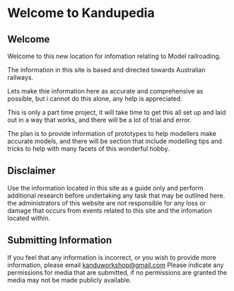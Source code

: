 # Welcome to Kandupedia



## Welcome

Welcome to this new location for infomation relating to Model railroading. 

The information in this site is based and directed towards Australian railways. 

Lets make thie information here as accurate and comprehensive as possible, but i cannot do this alone, any help is appreciated. 

This is only a part time project, it will take time to get this all set up and laid out in a way that works, and there will be a lot of trial and error. 

The plan is to provide information of prototypes to help modellers make accurate models, and there will be section that include modelling tips and tricks to help with many facets of this wonderful hobby. 



## Disclaimer

Use the information located in this site as a guide only and perform additional research before undertaking any task that may be outlined here. 
the administrators of this website are not responsible for any loss or damage that occurs from events related to this site and the infomation located within.



## Submitting Information

If you feel that any information is incorrect, or you wish to provide more information, please email kanduworkshop@gmail.com
Please indicate any permissions for media that are submitted, if no permissions are granted the media may not be made publicly available. 


